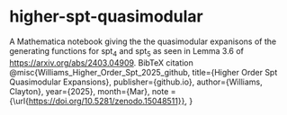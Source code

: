 # higher-spt-quasimodular
A Mathematica notebook giving the the quasimodular expanisons of the generating functions for $\text{spt}_4$ and $\text{spt}_5$ as seen in Lemma 3.6 of https://arxiv.org/abs/2403.04909.
 BibTeX citation
 @misc{Williams_Higher_Order_Spt_2025_github, 
  title={Higher Order Spt Quasimodular Expansions}, 
  publisher={github.io}, 
  author={Williams, Clayton}, 
  year={2025}, 
  month={Mar},
  note = {\url{https://doi.org/10.5281/zenodo.15048511}},
  } 
